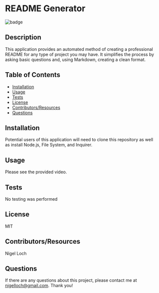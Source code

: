 #  README Generator

![badge](https://img.shields.io/badge/License-MIT-brightgreen)

##  Description

This application provides an automated method of creating a professional README for any type of project you may have. It simplifies the process by asking basic questions and, using Markdown, creating a clean format.

##  Table of Contents
* [Installation](#installation)
* [Usage](#usage)
* [Tests](#tests)
* [License](#license)
* [Contributors/Resources](#contributors)
* [Questions](#questions)

##  Installation

Potential users of this application will need to clone this repository as well as install Node.js, File System, and Inquirer.

##  Usage

Please see the provided video.

##  Tests

No testing was performed

##  License

MIT

##  Contributors/Resources

Nigel Loch

##  Questions

If there are any questions about this project, please contact me at <nigelloch@gmail.com>. Thank you!

  